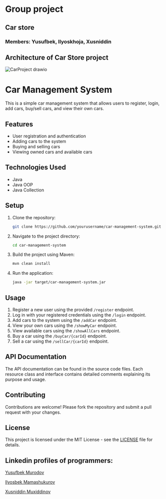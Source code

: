 # Group project
## Car store
### Members: Yusufbek, Ilyoskhoja, Xusniddin

## Architecture of Car Store project
![CarProject drawio](https://github.com/yusufbek-murodov/car-store-pdp/assets/127578935/520991b6-3712-4a1e-97d0-a9b29a0f55d4)


# Car Management System

This is a simple car management system that allows users to register, login, add cars, buy/sell cars, and view their own cars.

## Features

- User registration and authentication
- Adding cars to the system
- Buying and selling cars
- Viewing owned cars and available cars

## Technologies Used

- Java
- Java OOP
- Java Collection

## Setup

1. Clone the repository:

    ```bash
    git clone https://github.com/yourusername/car-management-system.git
    ```

2. Navigate to the project directory:

    ```bash
    cd car-management-system
    ```

3. Build the project using Maven:

    ```bash
    mvn clean install
    ```

4. Run the application:

    ```bash
    java -jar target/car-management-system.jar
    ```

## Usage

1. Register a new user using the provided `/register` endpoint.
2. Log in with your registered credentials using the `/login` endpoint.
3. Add cars to the system using the `/addCar` endpoint.
4. View your own cars using the `/showMyCar` endpoint.
5. View available cars using the `/showAllCars` endpoint.
6. Buy a car using the `/buyCar/{carId}` endpoint.
7. Sell a car using the `/sellCar/{carId}` endpoint.

## API Documentation

The API documentation can be found in the source code files. Each resource class and interface contains detailed comments explaining its purpose and usage.

## Contributing

Contributions are welcome! Please fork the repository and submit a pull request with your changes.

## License

This project is licensed under the MIT License - see the [LICENSE](LICENSE) file for details.

## Linkedin profiles of programmers:

[Yusufbek Murodov](https://www.linkedin.com/in/yusufbek-murodov-b16103266)

[Ilyosbek Mamashukurov](https://www.linkedin.com/in/ilyosbekmamashukurov)

[Xusniddin Muxiddinov](https://www.linkedin.com/in/khusniddin-mukhiddinov)



